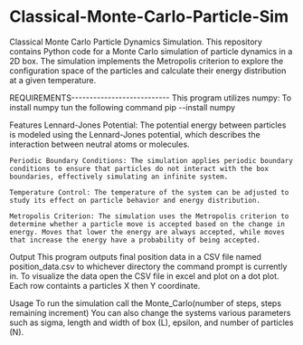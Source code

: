 # Classical-Monte-Carlo-Particle-Sim
Classical Monte Carlo Particle Dynamics Simulation.
This repository contains Python code for a Monte Carlo simulation of particle dynamics in a 2D box. The simulation implements the Metropolis criterion to explore the configuration space of the particles and calculate their energy distribution at a given temperature.

REQUIREMENTS---------------------------
This program utilizes numpy:
    To install numpy tun the following command
    pip --install numpy


Features
    Lennard-Jones Potential: The potential energy between particles is modeled using the Lennard-Jones potential, which describes the interaction between neutral atoms or molecules.

    Periodic Boundary Conditions: The simulation applies periodic boundary conditions to ensure that particles do not interact with the box boundaries, effectively simulating an infinite system.

    Temperature Control: The temperature of the system can be adjusted to study its effect on particle behavior and energy distribution.

    Metropolis Criterion: The simulation uses the Metropolis criterion to determine whether a particle move is accepted based on the change in energy. Moves that lower the energy are always accepted, while moves that increase the energy have a probability of being accepted.

Output
  This program outputs final position data in a CSV file named position_data.csv to whichever directory the command prompt is currently in.
  To visualize the data open the CSV file in excel and plot on a dot plot. Each row containts a particles X then Y coordinate.

Usage
    To run the simulation call the Monte_Carlo(number of steps, steps remaining increment)
    You can also change the systems various parameters such as sigma, length and width of box (L), epsilon, and number of particles (N).
